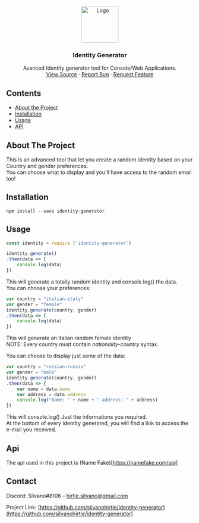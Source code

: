 
<!-- PROJECT LOGO -->
<br />
<p align="center">
  <a href="https://www.npmjs.com/package/identity-generator">
    <img width="100px" height="98px"src="https://i.imgur.com/IHK2wO1.png" alt="Logo">
  </a>

  <h3 align="center">Identity Generator</h3>

  <p align="center">
    Avanced Identity generator tool for Console/Web Applications.
    <br />
    <a href="https://github.com/silvanohirtie/identity-generator/blob/master/server.ts">View Source</a>
    ·
    <a href="https://github.com/silvanohirtie/identity-generator/issues">Report Bug</a>
    ·
    <a href="https://github.com/silvanohirtie/identity-generator/issues">Request Feature</a>
  </p>
</p>



<!-- TABLE OF CONTENTS -->
## Contents

* [About the Project](#about-the-project)
* [Installation](#installation)
* [Usage](#usage)
* [API](#api)


<!-- ABOUT THE PROJECT -->
## About The Project
This is an advanced tool that let you create a random identity based on your Country and gender preferences.  
You can choose what to display and you'll have access to the random email too!  

<!-- Installation -->
## Installation
`npm install --save identity-generator`

<!-- Usage -->
## Usage
```js
const identity = require ('identity-generator')

identity.generate()
.then(data => {
    console.log(data)
})
```  
This will generate a totally random identity and console.log() the data.  
You can choose your preferences:  
```js
var country = "italian-italy"
var gender = "female"
identity.generate(country, gender)
.then(data => {
    console.log(data)
})
```  
This will generate an Italian random female identity  
NOTE: Every country must contain *nationality-country* syntax.

You can choose to display just some of the data:  
```js
var country = "russian-russia"
var gender = "male"
identity.generate(country, gender)
.then(data => {
    var name = data.name
    var address = data.address
    console.log("Name: " + name + " address: " + address)
})
```  
This will console.log() Just the informations you required.  
At the bottom of every identity generated, you will find a link to access the e-mail you received.  

<!-- API -->
## Api
The api used in this project is (Name Fake)[https://namefake.com/api]
<!-- CONTACT -->
## Contact

Discord: Silvano#8106 - hirtie.silvano@gmail.com

Project Link: [https://github.com/silvanohirtie/identity-generator](https://github.com/silvanohirtie/identity-generator)

